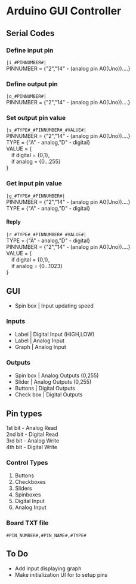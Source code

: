# Arduino GUI Controller

## Serial Codes

### Define input pin
```|i_#PINNUMBER#|``` <br>
PINNUMBER = {"2","14" - (analog pin A0(Uno))....} <br>

### Define output pin
```|o_#PINNUMBER#|``` <br>
PINNUMBER = {"2","14" - (analog pin A0(Uno))....}

### Set output pin value
```|s_#TYPE#_#PINNUMBER#_#VALUE#|``` <br>
PINNUMBER = {"2","14" - (analog pin A0(Uno))....}<br>
TYPE = {"A" - analog,"D" - digital}<br>
VALUE = {<br>
&emsp;if digital = {0,1},<br>
&emsp;if analog = {0...255}<br>
    }

### Get input pin value
```|g_#TYPE#_#PINNUMBER#|``` <br>
PINNUMBER = {"2","14" - (analog pin A0(Uno))....}<br>
TYPE = {"A" - analog,"D" - digital}<br>

#### Reply
```|r_#TYPE#_#PINNUMBER#_#VALUE#|``` <br>
TYPE = {"A" - analog,"D" - digital}<br>
PINNUMBER = {"2","14" - (analog pin A0(Uno))....}<br>
VALUE = {<br>
&emsp;if digital = {0,1},<br>
&emsp;if analog = {0...1023}<br>
    }

## GUI

- Spin box | Input updating speed

### Inputs
- Label | Digital Input (HIGH,LOW)
- Label | Analog Input
- Graph | Analog Input

### Outputs
- Spin box | Analog  Outputs (0,255)
- Slider | Analog  Outputs (0,255)
- Buttons | Digital Outputs
- Check box | Digital Outputs


## Pin types

1st bit - Analog Read<br>
2nd bit - Digital Read<br>
3rd bit - Analog Write<br>
4th bit - Digital Write<br>

### Control Types
1. Buttons
2. Checkboxes
3. Sliders
4. Spinboxes
5. Digital Input
6. Analog Input

### Board TXT file
```#PIN_NUMBER#,#PIN_NAME#,#TYPE#``` <br>


## To Do

- Add input displaying graph
- Make initialization UI for to setup pins
